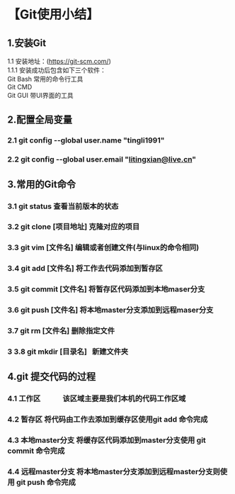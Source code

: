 【Git使用小结】
===
## 1.安装Git  
1.1 安装地址：(https://git-scm.com/)<br>
1.1.1 安装成功后包含如下三个软件：<br>
        Git Bash   常用的命令行工具<br>
        Git CMD<br>
        Git GUI    带UI界面的工具<br>
## 2.配置全局变量
### 2.1 git config --global user.name "tingli1991"
### 2.2 git config --global user.email "litingxian@live.cn"
## 3.常用的Git命令
### 3.1 git status              查看当前版本的状态
### 3.2 git clone [项目地址]    克隆对应的项目
### 3.3 git vim [文件名]        编辑或者创建文件(与linux的命令相同)
### 3.4 git add [文件名]        将工作去代码添加到暂存区
### 3.5 git commit [文件名]     将暂存区代码添加到本地maser分支
### 3.6 git push [文件名]       将本地master分支添加到远程maser分支
### 3.7 git rm [文件名]         删除指定文件
### 3 3.8 git mkdir [目录名]    新建文件夹
## 4.git 提交代码的过程
### 4.1 工作区             该区域主要是我们本机的代码工作区域
### 4.2 暂存区             将代码由工作去添加到缓存区使用git add 命令完成
### 4.3 本地master分支     将缓存区代码添加到master分支使用 git commit 命令完成
### 4.4 远程master分支     将本地master分支添加到远程master分支则使用 git push 命令完成
